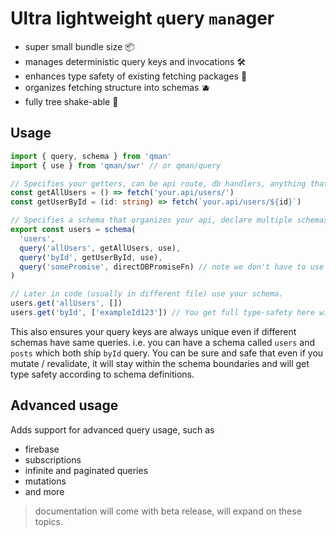 # Ultra lightweight `q`uery `man`ager

- super small bundle size 📦
- manages deterministic query keys and invocations 🛠️
- enhances type safety of existing fetching packages 🧪
- organizes fetching structure into schemas 🫐
- fully tree shake-able 🌴

##  Usage
```ts
import { query, schema } from 'qman'
import { use } from 'qman/swr' // or qman/query

// Specifies your getters, can be api route, db handlers, anything that returns a promise
const getAllUsers = () => fetch('your.api/users/')
const getUserById = (id: string) => fetch(`your.api/users/${id}`)

// Specifies a schema that organizes your api, declare multiple schemas based on category
export const users = schema(
  'users',
  query('allUsers', getAllUsers, use), 
  query('byId', getUserById, use),
  query('somePromise', directDBPromiseFn) // note we don't have to use swr/query adapters here
)

// Later in code (usually in different file) use your schema.
users.get('allUsers', [])
users.get('byId', ['exampleId123']) // You get full type-safety here with exact argument names i.e. `[id: string]`
```

This also ensures your query keys are always unique even if different schemas have same queries.
i.e. you can have a schema called `users` and `posts` which both ship `byId` query. You can be sure and safe that even if you mutate / revalidate, it will stay within the schema boundaries and will get type safety according to schema definitions.



## Advanced usage
Adds support for advanced query usage, such as
- firebase
- subscriptions
- infinite and paginated queries
- mutations
- and more

> documentation will come with beta release, will expand on these topics.
